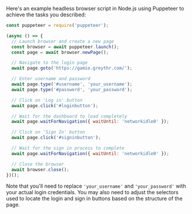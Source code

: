 Here's an example headless browser script in Node.js using Puppeteer to achieve the tasks you described:

```javascript
const puppeteer = require('puppeteer');

(async () => {
  // Launch browser and create a new page
  const browser = await puppeteer.launch();
  const page = await browser.newPage();

  // Navigate to the login page
  await page.goto('https://gamio.greythr.com/');

  // Enter username and password
  await page.type('#username', 'your_username');
  await page.type('#password', 'your_password');

  // Click on 'Log in' button
  await page.click('#loginbutton');

  // Wait for the dashboard to load completely
  await page.waitForNavigation({ waitUntil: 'networkidle0' });

  // Click on 'Sign In' button
  await page.click('#signinbutton');

  // Wait for the sign in process to complete
  await page.waitForNavigation({ waitUntil: 'networkidle0' });

  // Close the browser
  await browser.close();
})();

```

Note that you'll need to replace `'your_username'` and `'your_password'` with your actual login credentials. You may also need to adjust the selectors used to locate the login and sign in buttons based on the structure of the page.

